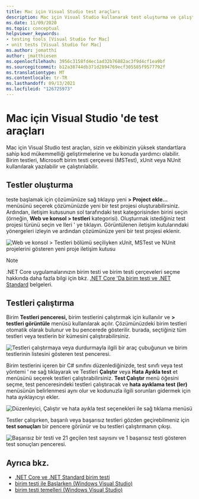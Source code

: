 ```yaml
---
title: Mac için Visual Studio test araçları
description: Mac için Visual Studio kullanarak test oluşturma ve çalıştırma.
ms.date: 11/09/2020
ms.topic: conceptual
helpviewer_keywords:
- testing tools [Visual Studio for Mac]
- unit tests [Visual Studio for Mac]
ms.author: jomatthi
author: jmatthiesen
ms.openlocfilehash: 3956c3158fd4ec1ad32b76882ac3f9d4cf1ea9bf
ms.sourcegitcommit: b12a38744db371d2894769ecf305585f9577792f
ms.translationtype: MT
ms.contentlocale: tr-TR
ms.lasthandoff: 09/13/2021
ms.locfileid: "126725973"
---
```

# <a name="testing-tools-in-visual-studio-for-mac"></a>Mac için Visual Studio 'de test araçları

Mac için Visual Studio test araçları, sizin ve ekibinizin yüksek standartlara sahip kod mükemmelliği geliştirmelerine ve bu konuda yardımcı olabilir. Birim testleri, Microsoft birim testi çerçevesi (MSTest), xUnit veya NUnit kullanılarak yazılabilir ve çalıştırılabilir.

## <a name="creating-tests"></a>Testler oluşturma
teste başlamak için çözümünüze sağ tıklayıp yeni **> Project ekle...** menüsünü seçerek çözümünüzde yeni bir test projesi oluşturabilirsiniz. Ardından, iletişim kutusunun sol tarafındaki test kategorisinden birini seçin (örneğin, **Web ve konsol > testleri** kategorisi). Oluşturmak istediğiniz test projesi türünü seçin ve Ileri ' ye tıklayın. Görüntülenen iletişim kutularındaki yönergeleri izleyin ve ardından çözümünüze yeni bir test projesi eklenir.

![Web ve konsol > Testleri bölümü seçiliyken xUnit, MSTest ve NUnit projelerini gösteren yeni proje iletişim kutusu](media/create-new-test-project.PNG)

> [!NOTE]
> .NET Core uygulamalarınızın birim testi ve birim testi çerçeveleri seçme hakkında daha fazla bilgi için bkz. [.NET Core 'Da birim testi ve .NET Standard](/dotnet/core/testing/?pivots=xunit) belgeleri.

## <a name="running-tests"></a>Testleri çalıştırma
Birim **Testleri penceresi,** birim testlerini çalıştırmak için kullanılır ve **> testleri görüntüle** menüsü kullanılarak açılır. Çözümünüzdeki birim testleri otomatik olarak bulunur ve bu pencerede gösterilir. burada, seçtiğiniz tüm testleri veya testlerin bir kümesini çalıştırabilirsiniz.

![Testleri çalıştırmaya veya durdurmayla ilgili bir araç çubuğunun ve birim testlerinin listesini gösteren test penceresi.](media/test-window.PNG)

Birim testlerini içeren bir C# sınıfını düzenlediğinizde, test sınıfı veya test yöntemi ' ne sağ tıklayarak ve Testleri **Çalıştır** veya **Hata Ayıkla test** et menüsünü seçerek testleri çalıştırabilirsiniz. **Test Çalıştır** menü öğesini seçme, test penceresindeki testleri çalıştıracak ve **hata ayıklama test (ler)** menüsünün belirlenmesi aynı olur ve kodunuzla ilgili sorunları gidermek için hata ayıklayıcıyı ekler.

![Düzenleyici, Çalıştır ve hata ayıkla test seçenekleri ile sağ tıklama menüsü](media/run-tests-context-menu.PNG)

Testler çalışırken, başarılı veya başarısız testleri gözden geçirebilmeniz için **test sonuçları** bir pencere görünür ve bu testleri çalıştırmanın çıkışı.

![Başarısız bir testi ve 21 geçilen test sayısını ve 1 başarısız testi gösteren test sonuçları penceresi.](media/test-results-window.PNG)

## <a name="see-also"></a>Ayrıca bkz.

- [.NET Core ve .NET Standard birim testi](/dotnet/core/testing)
- [birim testi ile Başlarken (Windows Visual Studio)](/visualstudio/test/getting-started-with-unit-testing)
- [birim testi temelleri (Windows Visual Studio)](/visualstudio/test/unit-test-basics)